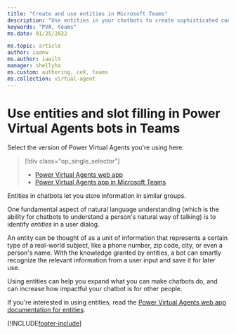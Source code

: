 ```yaml
---
title: "Create and use entities in Microsoft Teams"
description: "Use entities in your chatbots to create sophisticated conversations."
keywords: "PVA, teams"
ms.date: 01/25/2022

ms.topic: article
author: iaanw
ms.author: iawilt
manager: shellyha
ms.custom: authoring, ceX, teams
ms.collection: virtual-agent
---
```


# Use entities and slot filling in Power Virtual Agents bots in Teams

Select the version of Power Virtual Agents you're using here:

> [!div class="op_single_selector"]
>
> - [Power Virtual Agents web app](../advanced-entities-slot-filling.md)
> - [Power Virtual Agents app in Microsoft Teams](advanced-entities-slot-filling-teams.md)

Entities in chatbots let you store information in similar groups.

One fundamental aspect of natural language understanding (which is the ability for chatbots to understand a person's natural way of talking) is to identify *entities* in a user dialog.

An entity can be thought of as a unit of information that represents a certain type of a real-world subject, like a phone number, zip code, city, or even a person's name. With the knowledge granted by entities, a bot can smartly recognize the relevant information from a user input and save it for later use.

Using entities can help you expand what you can make chatbots do, and can increase how impactful your chatbot is for other people.

If you're interested in using entities, read the [Power Virtual Agents web app documentation for entities](../advanced-entities-slot-filling.md).

[!INCLUDE[footer-include](../includes/footer-banner.md)]
